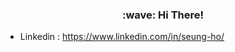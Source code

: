 <p align="center">
 <h3 align="center">:wave: Hi There!</h3>
</p>

- Linkedin : https://www.linkedin.com/in/seung-ho/
